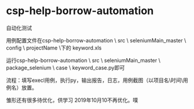 # csp-help-borrow-automation
自动化测试


用例配置文件在csp-help-borrow-automation \ src \ seleniumMain_master \ config \ projectName \下的
keyword.xls



运行csp-help-borrow-automation \ src \ seleniumMain_master \ package_selenium \ case \ keyword_case.py即可

流程：填写execl用例，执行py，输出报告，日志，用例截图（以项目名\时间\用例名）放置。

雏形还有很多待优化，供学习
2019年10月10不再优化。噗
